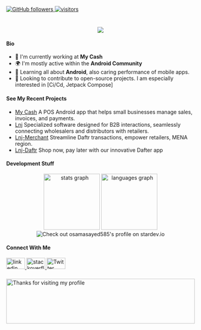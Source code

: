 <p align="left">
  <a href="https://github.com/osamasayed585?tab=followers">
    <img alt="GitHub followers" src="https://img.shields.io/github/followers/osamasayed585?color=green&logo=github">
  </a>
  
</a>
  <a href="https://github.com/mbakgun/">
    <img src="https://komarev.com/ghpvc/?username=osamasayed151" alt="visitors" />
  </a>
</p>

<h1 align="center">
  <a href="https://git.io/typing-svg">
    <img src="https://readme-typing-svg.herokuapp.com/?lines=Hello,+There!+👋;This+is+Osama+Sayed....;Nice+to+meet+you!+😊&center=true&size=30">
  </a>
</h1>

#### Bio

- 🏢 I'm currently working at **My Cash**
- 🌍 I'm mostly active within the **Android Community**
- 🌱 Learning all about **Android**, also caring performance of mobile apps.
- :calendar: Looking to contribute to open-source projects. I am especially interested in [Ci/Cd, Jetpack Compose]

#### See My Recent Projects

- [My Cash](https://play.google.com/store/apps/details?id=com.codeIn.myCash&hl=ar) A POS Android app that helps small businesses manage sales, invoices, and payments.
- [Lnj](https://github.com/osamasayed585/Lnj-B2B) Specialized software designed for B2B interactions, seamlessly connecting wholesalers and distributors with retailers.
- [Lnj-Merchant](https://play.google.com/store/apps/details?id=com.sa.lnjprovider) Streamline Daftr transactions, empower retailers, MENA region.
- [Lnj-Daftr](https://play.google.com/store/apps/details?id=com.sa.lnjdafter) Shop now, pay later with our innovative Dafter app

  
    
#### Development Stuff

<div align="center">
  <img src="https://github-readme-stats.vercel.app/api?hide_title=false&hide_rank=false&show_icons=true&include_all_commits=true&count_private=true&disable_animations=false&theme=dark&locale=en&hide_border=false&username=osamasayed585" height="150" alt="stats graph"  />
  <img src="https://github-readme-stats.vercel.app/api/top-langs?locale=en&hide_title=false&layout=compact&card_width=320&langs_count=4&theme=dark&hide_border=false&username=osamasayed585" height="150" alt="languages graph"  />
</div>

<div 
  align="center"
  href="https://stardev.io/developers/osamasayed585">
<img alt="Check out osamasayed585&apos;s profile on stardev.io" src="https://stardev.io/developers/osamasayed585/badge/languages/country.svg" />
</div>


#### Connect With Me

  <a href="https://www.linkedin.com/in/osamasayed585/" target="_blank">
    <img src="https://raw.githubusercontent.com/maurodesouza/profile-readme-generator/master/src/assets/icons/social/linkedin/default.svg" width="50" height="30" alt="linkedin logo"  />
  </a>
  <a href="https://stackoverflow.com/users/10733439/osama-sayed" target="_blank">
    <img src="https://raw.githubusercontent.com/maurodesouza/profile-readme-generator/master/src/assets/icons/social/stackoverflow/default.svg" width="50" height="30" alt="stackoverflow logo"  />
  </a>
  <a href="https://twitter.com/osamasayed585" target="_blank">
    <img src="https://raw.githubusercontent.com/maurodesouza/profile-readme-generator/master/src/assets/icons/social/twitter/default.svg" width="50" height="30" alt="Twitter logo"  />
  </a>



###
<img height="120" alt="Thanks for visiting my profile" width="100%" src="https://raw.githubusercontent.com/osamasayed585/osamasayed585/0b94eb7130519adfc2dc5117c7fc25e3f6a3eb4f/murqee.svg" />

